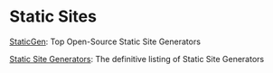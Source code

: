 # Static Sites

[StaticGen](http://www.staticgen.com/): Top Open-Source Static Site Generators

[Static Site Generators](https://staticsitegenerators.net/): The definitive listing of Static Site Generators

